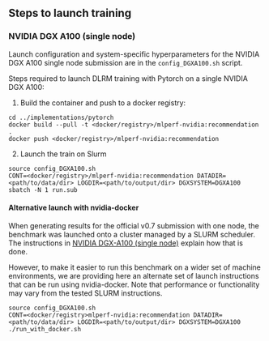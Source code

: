 ## Steps to launch training

### NVIDIA DGX A100 (single node)

Launch configuration and system-specific hyperparameters for the NVIDIA DGX A100
single node submission are in the `config_DGXA100.sh` script.

Steps required to launch DLRM training with Pytorch on a single NVIDIA DGX A100:


1. Build the container and push to a docker registry:
```
cd ../implementations/pytorch
docker build --pull -t <docker/registry>/mlperf-nvidia:recommendation .
docker push <docker/registry>/mlperf-nvidia:recommendation
```

2. Launch the train on Slurm
```
source config_DGXA100.sh
CONT=<docker/registry>/mlperf-nvidia:recommendation DATADIR=<path/to/data/dir> LOGDIR=<path/to/output/dir> DGXSYSTEM=DGXA100 sbatch -N 1 run.sub
```

#### Alternative launch with nvidia-docker

When generating results for the official v0.7 submission with one node, the
benchmark was launched onto a cluster managed by a SLURM scheduler. The
instructions in [NVIDIA DGX-A100 (single node)](#nvidia-dgx-a100-single-node) explain
how that is done.

However, to make it easier to run this benchmark on a wider set of machine
environments, we are providing here an alternate set of launch instructions
that can be run using nvidia-docker. Note that performance or functionality may
vary from the tested SLURM instructions.

```
source config_DGXA100.sh
CONT=<docker/registry>mlperf-nvidia:recommendation DATADIR=<path/to/data/dir> LOGDIR=<path/to/output/dir> DGXSYSTEM=DGXA100 ./run_with_docker.sh
```
